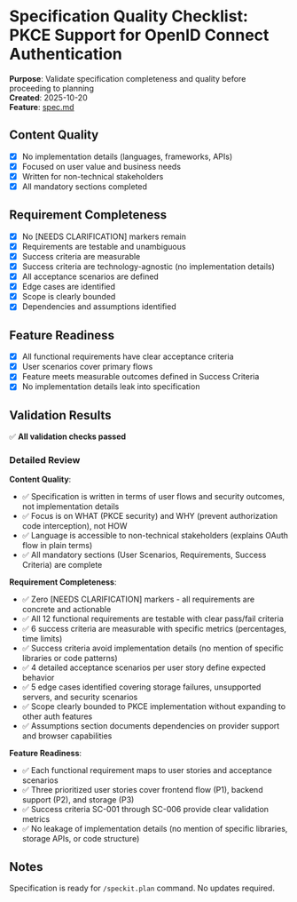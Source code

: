 # Specification Quality Checklist: PKCE Support for OpenID Connect Authentication

**Purpose**: Validate specification completeness and quality before proceeding to planning  
**Created**: 2025-10-20  
**Feature**: [spec.md](../spec.md)

## Content Quality

- [x] No implementation details (languages, frameworks, APIs)
- [x] Focused on user value and business needs
- [x] Written for non-technical stakeholders
- [x] All mandatory sections completed

## Requirement Completeness

- [x] No [NEEDS CLARIFICATION] markers remain
- [x] Requirements are testable and unambiguous
- [x] Success criteria are measurable
- [x] Success criteria are technology-agnostic (no implementation details)
- [x] All acceptance scenarios are defined
- [x] Edge cases are identified
- [x] Scope is clearly bounded
- [x] Dependencies and assumptions identified

## Feature Readiness

- [x] All functional requirements have clear acceptance criteria
- [x] User scenarios cover primary flows
- [x] Feature meets measurable outcomes defined in Success Criteria
- [x] No implementation details leak into specification

## Validation Results

✅ **All validation checks passed**

### Detailed Review

**Content Quality**:
- ✅ Specification is written in terms of user flows and security outcomes, not implementation details
- ✅ Focus is on WHAT (PKCE security) and WHY (prevent authorization code interception), not HOW
- ✅ Language is accessible to non-technical stakeholders (explains OAuth flow in plain terms)
- ✅ All mandatory sections (User Scenarios, Requirements, Success Criteria) are complete

**Requirement Completeness**:
- ✅ Zero [NEEDS CLARIFICATION] markers - all requirements are concrete and actionable
- ✅ All 12 functional requirements are testable with clear pass/fail criteria
- ✅ 6 success criteria are measurable with specific metrics (percentages, time limits)
- ✅ Success criteria avoid implementation details (no mention of specific libraries or code patterns)
- ✅ 4 detailed acceptance scenarios per user story define expected behavior
- ✅ 5 edge cases identified covering storage failures, unsupported servers, and security scenarios
- ✅ Scope clearly bounded to PKCE implementation without expanding to other auth features
- ✅ Assumptions section documents dependencies on provider support and browser capabilities

**Feature Readiness**:
- ✅ Each functional requirement maps to user stories and acceptance scenarios
- ✅ Three prioritized user stories cover frontend flow (P1), backend support (P2), and storage (P3)
- ✅ Success criteria SC-001 through SC-006 provide clear validation metrics
- ✅ No leakage of implementation details (no mention of specific libraries, storage APIs, or code structure)

## Notes

Specification is ready for `/speckit.plan` command. No updates required.
